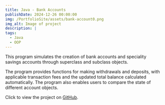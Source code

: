 ```yaml
---
title: Java - Bank Accounts
publishDate: 2024-12-26 00:00:00
img: /PortfolioSite/assets/bank-account0.png
img_alt: Image of project
description: |
tags:
  - Java
  - OOP
---
```


This program simulates the creation of bank accounts and speciality savings accounts through superclass and subclass objects.

The program provides functions for making withdrawals and deposits, with applicable transaction fees and the updated total balance calculated automatically. The program also enables users to compare the state of different account objects.

Click to view the project on <a href="https://github.com/BiancaDavey/BankAccounts" target="_blank">GitHub</a>.